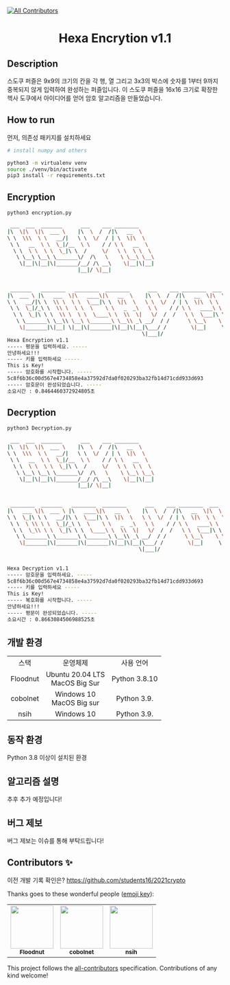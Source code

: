 <!-- ALL-CONTRIBUTORS-BADGE:START - Do not remove or modify this section -->
[![All Contributors](https://img.shields.io/badge/all_contributors-3-orange.svg?style=flat-square)](#contributors-)
<!-- ALL-CONTRIBUTORS-BADGE:END -->

<div align="center">    
 
# Hexa Encrytion v1.1

<!-- [![Paper](http://img.shields.io/badge/paper-arxiv.1001.2234-B31B1B.svg)](https://www.nature.com/articles/nature14539)
[![Conference](http://img.shields.io/badge/NeurIPS-2019-4b44ce.svg)](https://papers.nips.cc/book/advances-in-neural-information-processing-systems-31-2018)
[![Conference](http://img.shields.io/badge/ICLR-2019-4b44ce.svg)](https://papers.nips.cc/book/advances-in-neural-information-processing-systems-31-2018)
[![Conference](http://img.shields.io/badge/AnyConference-year-4b44ce.svg)](https://papers.nips.cc/book/advances-in-neural-information-processing-systems-31-2018)   -->
<!-- 
ARXIV   
[![Paper](http://img.shields.io/badge/arxiv-math.co:1480.1111-B31B1B.svg)](https://www.nature.com/articles/nature14539) -->

<!-- ![CI testing](https://github.com/PyTorchLightning/deep-learning-project-template/workflows/CI%20testing/badge.svg?branch=master&event=push) -->


<!--  
Conference   
-->   
</div>
 
## Description   
스도쿠 퍼즐은 9x9의 크기의 칸을 각 행, 열 그리고 3x3의 박스에 숫자를 1부터 9까지 중복되지 않게 입력하여 완성하는 퍼즐입니다.
이 스도쿠 퍼즐을 16x16 크기로 확장한 헥사 도쿠에서 아이디어를 얻어 암호 알고리즘을 만들었습니다.


## How to run   
먼저, 의존성 패키지를 설치하세요   
```bash
# install numpy and others

python3 -m virtualenv venv
source ./venv/bin/activate
pip3 install -r requirements.txt
```   

## Encryption
```bash
python3 encryption.py
```

```bash
 ___  ___  _______      ___    ___ ________                                                     
|\  \|\  \|\  ___ \    |\  \  /  /|\   __  \                                                    
\ \  \\\  \ \   __/|   \ \  \/  / | \  \|\  \                                                   
 \ \   __  \ \  \_|/__  \ \    / / \ \   __  \                                                  
  \ \  \ \  \ \  \_|\ \  /     \/   \ \  \ \  \                                                 
   \ \__\ \__\ \_______\/  /\   \    \ \__\ \__\                                                
    \|__|\|__|\|_______/__/ /\ __\    \|__|\|__|                                                
                       |__|/ \|__|                                                              
                                                                                                
                                                                                                
 _______   ________   ________  ________      ___    ___ ________  ___  ________  ________      
|\  ___ \ |\   ___  \|\   ____\|\   __  \    |\  \  /  /|\   __  \|\  \|\   __  \|\   ___  \    
\ \   __/|\ \  \\ \  \ \  \___|\ \  \|\  \   \ \  \/  / | \  \|\  \ \  \ \  \|\  \ \  \\ \  \   
 \ \  \_|/_\ \  \\ \  \ \  \    \ \   _  _\   \ \    / / \ \   ____\ \  \ \  \\\  \ \  \\ \  \  
  \ \  \_|\ \ \  \\ \  \ \  \____\ \  \\  \|   \/  /  /   \ \  \___|\ \  \ \  \\\  \ \  \\ \  \ 
   \ \_______\ \__\\ \__\ \_______\ \__\\ _\ __/  / /      \ \__\    \ \__\ \_______\ \__\\ \__\
    \|_______|\|__| \|__|\|_______|\|__|\|__|\___/ /        \|__|     \|__|\|_______|\|__| \|__|
                                            \|___|/                                             
Hexa Encryption v1.1                                                                                        
----- 평문을 입력하세요. -----
안녕하세요!!!
----- 키를 입력하세요 -----
This is Key!
----- 암호화를 시작합니다. -----
5c8f6b36c00d567e4734858e4a37592d7da0f020293ba32fb14d71cdd933d693
----- 암호문이 완성되었습니다. -----
소요시간 : 0.8464460372924805초
```

## Decryption
```bash
python3 Decryption.py
```

```bash
 ___  ___  _______      ___    ___ ________                                                    
|\  \|\  \|\  ___ \    |\  \  /  /|\   __  \                                                   
\ \  \\\  \ \   __/|   \ \  \/  / | \  \|\  \                                                  
 \ \   __  \ \  \_|/__  \ \    / / \ \   __  \                                                 
  \ \  \ \  \ \  \_|\ \  /     \/   \ \  \ \  \                                                
   \ \__\ \__\ \_______\/  /\   \    \ \__\ \__\                                               
    \|__|\|__|\|_______/__/ /\ __\    \|__|\|__|                                               
                       |__|/ \|__|                                                             
                                                                                               
                                                                                               
 ________  _______   ________  ________      ___    ___ ________  ___  ________  ________      
|\   ___ \|\  ___ \ |\   ____\|\   __  \    |\  \  /  /|\   __  \|\  \|\   __  \|\   ___  \    
\ \  \_|\ \ \   __/|\ \  \___|\ \  \|\  \   \ \  \/  / | \  \|\  \ \  \ \  \|\  \ \  \\ \  \   
 \ \  \ \\ \ \  \_|/_\ \  \    \ \   _  _\   \ \    / / \ \   ____\ \  \ \  \\\  \ \  \\ \  \  
  \ \  \_\\ \ \  \_|\ \ \  \____\ \  \\  \|   \/  /  /   \ \  \___|\ \  \ \  \\\  \ \  \\ \  \ 
   \ \_______\ \_______\ \_______\ \__\\ _\ __/  / /      \ \__\    \ \__\ \_______\ \__\\ \__\
    \|_______|\|_______|\|_______|\|__|\|__|\___/ /        \|__|     \|__|\|_______|\|__| \|__|
                                           \|___|/                                             
                                                                                               
                                                                                                                                          
Hexa Decryption v1.1                                                                                        
----- 암호문을 입력하세요. -----
5c8f6b36c00d567e4734858e4a37592d7da0f020293ba32fb14d71cdd933d693
----- 키를 입력하세요 -----
This is Key!
----- 복호화를 시작합니다. -----
안녕하세요!!!
----- 평문이 완성되었습니다. -----
소요시간 : 0.8663084506988525초
```

## 개발 환경
<table>
  <tr>
    <td align="center">스택</a></td>
    <td align="center">운영체제</td>
    <td align="center">사용 언어</td>
  </tr>
  <tr>
    <td align="center">Floodnut</a></td>
    <td align="center"><a>Ubuntu 20.04 LTS<br/>MacOS Big Sur</a></td>
   <td align="center"><a>Python 3.8.10</a></td>
  </tr>
  <tr>
    <td align="center">cobolnet</a></td>
    <td align="center"><a>Windows 10<br/>MacOS Big sur</a></td>
   <td align="center"><a>Python 3.9.</a></td>
  </tr>
  <tr>
  <td align="center">nsih</a></td>
  <td align="center"><a>Windows 10</a></td>
 <td align="center"><a>Python 3.9.</a></td>
</tr>
</table>

## 동작 환경
Python 3.8 이상이 설치된 환경


## 알고리즘 설명
추후 추가 예정입니다!


## 버그 제보
버그 제보는 이슈를 통해 부탁드립니다!


## Contributors ✨
이전 개발 기록 확인은? 
https://github.com/students16/2021crypto


Thanks goes to these wonderful people ([emoji key](https://allcontributors.org/docs/en/emoji-key)):

<!-- ALL-CONTRIBUTORS-LIST:START - Do not remove or modify this section -->
<!-- prettier-ignore-start -->
<!-- markdownlint-disable -->
<table>
  <tr>
    <td align="center"><a href="https://github.com/Floodnut"><img src="https://avatars.githubusercontent.com/u/15941204?v=4?s=100" width="100px;" alt=""/><br /><sub><b>Floodnut</b></sub></a><br /></td>
    <td align="center"><a href="https://github.com/cobolnet"><img src="https://avatars.githubusercontent.com/u/82963112?v=4?s=100" width="100px;" alt=""/><br /><sub><b>cobolnet</b></sub></a><br /></td>
    <td align="center"><a href="https://github.com/nsih"><img src="https://avatars.githubusercontent.com/u/81147612?v=4?s=100" width="100px;" alt=""/><br /><sub><b>nsih</b></sub></a><br /></td>
  </tr>
</table>

<!-- markdownlint-restore -->
<!-- prettier-ignore-end -->

<!-- ALL-CONTRIBUTORS-LIST:END -->

This project follows the [all-contributors](https://github.com/all-contributors/all-contributors) specification. Contributions of any kind welcome!
